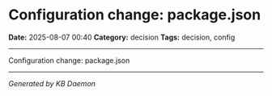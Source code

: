 # Configuration change: package.json

**Date:** 2025-08-07 00:40
**Category:** decision
**Tags:** decision, config

---

Configuration change: package.json

---
*Generated by KB Daemon*

